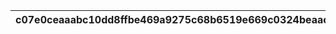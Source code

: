 |c07e0ceaaabc10dd8ffbe469a9275c68b6519e669c0324beaac1176334ed3836|1cccc9197306b022386bcd499cb4bb33b26ad8077d5fb394d16e4d9e66bcad89|dd5b4cf68e1c70a47fd5290ed98fce6c04adc883f851338eda40f3004639ba03|e5cdbdb2e054d55a8fc0604ddf96e64e0e926fd6fc874d0b22fb0ba0797286bc|636c1de57ecebab737e2574f6a1d263d16c55cfc3cc59f34a7ad940cf2298175|989fec7700162307343dfb1d95b251a49ad56209f842a4f7362388de39af907b|f7c67802145a2f02cf7967e1965b5ed98ec82020bf576167660a628f4e895e6f|a0dbf2eec070ac662c4d465ff64e504d081298398fd431173d17e28cea764c8c|e9bf0530cc2935262d30f5803370fb2b049e09717f32759cd30aed4d60a90a74|2e6630fe2a65b4369e99d6831391d87a5fcf5ac4e2ae6a3dab5d98eef3893de3|
| --- | --- | --- | --- | --- | --- | --- | --- | --- | --- |